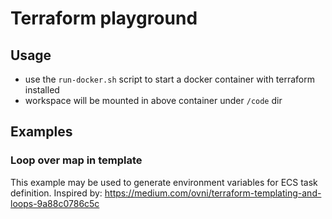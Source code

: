 # Terraform playground

## Usage

- use the `run-docker.sh` script to start a docker container with terraform installed
- workspace will be mounted in above container under `/code` dir

## Examples

### Loop over map in template

This example may be used to generate environment variables for ECS task definition. 
Inspired by: https://medium.com/ovni/terraform-templating-and-loops-9a88c0786c5c